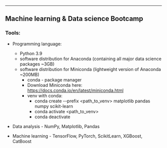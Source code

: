 ----------------------------------------
Machine learning & Data science Bootcamp
----------------------------------------
### Tools:
  
   * Programming language:
      * Python 3.9
      * software distribution for Anaconda (containing all major data science packages ~3GB) 
      * software distribution for Miniconda (lightweight version of Anaconda ~200MB)
        * conda - package manager
        * Download Miniconda here: https://docs.conda.io/en/latest/miniconda.html
        * venv with conda: 
          * conda create --prefix <path_to_venv> matplotlib pandas numpy scikit-learn
          * conda activate <path_to_venv>
          * conda deactivate
        

   * Data analysis - NumPy, Matplotlib, Pandas
   * Machine learning - TensorFlow, PyTorch, ScikitLearn, XGBoost, CatBoost